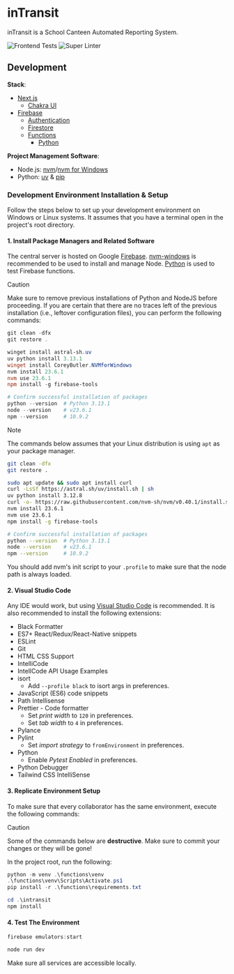 # inTransit

inTransit is a School Canteen Automated Reporting System.

![Frontend Tests](https://github.com/Chris1320/inTransit/actions/workflows/frontend.yml/badge.svg)
![Super Linter](https://github.com/Chris1320/inTransit/actions/workflows/super-linter.yml/badge.svg)

## Development

**Stack**:

- [Next.js](https://nextjs.org/)
  - [Chakra UI](https://www.chakra-ui.com/)
- [Firebase](https://firebase.google.com/)
  - [Authentication](https://firebase.google.com/docs/auth)
  - [Firestore](https://firebase.google.com/docs/firestore)
  - [Functions](https://firebase.google.com/docs/functions)
    - [Python](https://www.python.org/)

**Project Management Software**:

- Node.js: [nvm](https://github.com/nvm-sh/nvm)/[nvm for Windows](https://github.com/coreybutler/nvm-windows)
- Python: [uv](https://astral.sh/uv) & [pip](https://pip.pypa.io/en/stable/)

### Development Environment Installation & Setup

Follow the steps below to set up your development environment on Windows or Linux systems. It assumes that you have a terminal open in the project's root directory.

#### 1. Install Package Managers and Related Software

The central server is hosted on Google [Firebase](https://firebase.google.com/). [nvm-windows](https://github.com/coreybutler/nvm-windows) is recommended to be used to install and manage Node. [Python](https://python.org/) is used to test Firebase functions.

> [!CAUTION]
> Make sure to remove previous installations of Python and NodeJS before proceeding. If you are certain that there are no traces left of the previous installation (i.e., leftover configuration files), you can perform the following commands:

```powershell
git clean -dfx
git restore .

winget install astral-sh.uv
uv python install 3.13.1
winget install CoreyButler.NVMforWindows
nvm install 23.6.1
nvm use 23.6.1
npm install -g firebase-tools

# Confirm successful installation of packages
python --version  # Python 3.13.1
node --version    # v23.6.1
npm --version     # 10.9.2
```

> [!NOTE]
> The commands below assumes that your Linux distribution is using `apt` as your package manager.

```bash
git clean -dfx
git restore .

sudo apt update && sudo apt install curl
curl -LsSf https://astral.sh/uv/install.sh | sh
uv python install 3.12.8
curl -o- https://raw.githubusercontent.com/nvm-sh/nvm/v0.40.1/install.sh | bash
nvm install 23.6.1
nvm use 23.6.1
npm install -g firebase-tools

# Confirm successful installation of packages
python --version  # Python 3.13.1
node --version    # v23.6.1
npm --version     # 10.9.2
```

You should add nvm's init script to your `.profile` to make sure that the node path is always loaded.

#### 2. Visual Studio Code

Any IDE would work, but using [Visual Studio Code](https://code.visualstudio.com/) is recommended. It is also recommended to install the following extensions:

- Black Formatter
- ES7+ React/Redux/React-Native snippets
- ESLint
- Git
- HTML CSS Support
- IntelliCode
- IntellCode API Usage Examples
- isort
  - Add `--profile black` to isort args in preferences.
- JavaScript (ES6) code snippets
- Path Intellisense
- Prettier - Code formatter
  - Set _print width_ to `120` in preferences.
  - Set _tab width_ to `4` in preferences.
- Pylance
- Pylint
  - Set _import strategy_ to `fromEnvironment` in preferences.
- Python
  - Enable _Pytest Enabled_ in preferences.
- Python Debugger
- Tailwind CSS IntelliSense

#### 3. Replicate Environment Setup

To make sure that every collaborator has the same environment, execute the following commands:

> [!CAUTION]
> Some of the commands below are **destructive**. Make sure to commit your changes or they will be gone!

In the project root, run the following:

```powershell
python -m venv .\functions\venv
.\functions\venv\Scripts\Activate.ps1
pip install -r .\functions\requirements.txt

cd .\intransit
npm install
```

#### 4. Test The Environment

```powershell
firebase emulators:start
```

```powershell
node run dev
```

Make sure all services are accessible locally.
